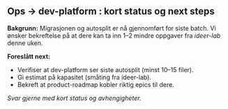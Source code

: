 ## Ops → dev-platform : kort status og next steps

**Bakgrunn:** Migrasjonen og autosplit er nå gjennomført for siste batch. Vi ønsker bekreftelse på at dere kan ta inn 1–2 mindre oppgaver fra *ideer-lab* denne uken.

**Foreslått next:**
- Verifiser at dev-platform ser siste autosplit (minst 10–15 filer).
- Gi estimat på kapasitet (småting fra ideer-lab).
- Bekreft at product-roadmap kobler riktig epics til dere.

_Svar gjerne med kort status og avhengigheter._
